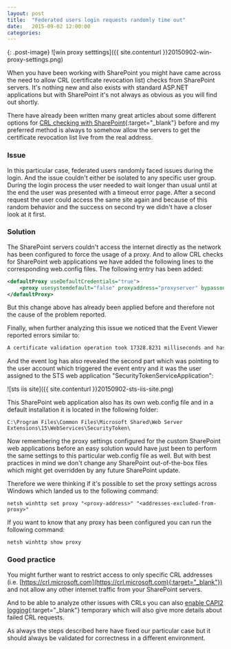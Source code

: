 ```yaml
---
layout: post
title:  "Federated users login requests randomly time out"
date:   2015-09-02 12:00:00
categories: 
---
```

{: .post-image}
![win proxy setttings]({{ site.contenturl }}20150902-win-proxy-settings.png)

When you have been working with SharePoint you might have came across the need to allow CRL (certificate revocation list) checks from SharePoint servers. It's nothing new and also exists with standard ASP.NET applications but with SharePoint it's not always as obvious as you will find out shortly.

<!--more-->

There have already been written many great articles about some different options for [CRL checking with SharePoint](https://blogs.msdn.com/b/chaun/archive/2014/05/01/best-practices-for-crl-checking-on-sharepoint-servers.aspx){:target="_blank"} before and my preferred method is always to somehow allow the servers to get the certificate revocation list live from the real address.

### [](#header-3)Issue

In this particular case, federated users randomly faced issues during the login. And the issue couldn't either be isolated to any specific user group.
During the login process the user needed to wait longer than usual until at the end the user was presented with a timeout error page. After a second request the user could access the same site again and because of this random behavior and the success on second try we didn't have a closer look at it first.

### [](#header-3)Solution

The SharePoint servers couldn't access the internet directly as the network has been configured to force the usage of a proxy. And to allow CRL checks for SharePoint web applications we have added the following lines to the corresponding web.config files. The following entry has been added:

```xml
<defaultProxy useDefaultCredentials="true">
    <proxy usesystemdefault="false" proxyaddress="proxyserver" bypassonlocal="true" /> 
</defaultProxy>
```

But this change above has already been applied before and therefore not the cause of the problem reported.

Finally, when further analyzing this issue we noticed that the Event Viewer reported errors similar to:

```xml
A certificate validation operation took 17328.8231 milliseconds and has exceeded the execution time threshold.  If this continues to occur, it may represent a configuration issue.  Please see [https://go.microsoft.com/fwlink/?LinkId=246987](https://go.microsoft.com/fwlink/?LinkId=246987){:target="_blank"} for more details.
```

And the event log has also revealed the second part which was pointing to the user account which triggered the event entry and it was the user assigned to the STS web application "SecurityTokenServiceApplication":

![sts iis site]({{ site.contenturl }}20150902-sts-iis-site.png)

This SharePoint web application also has its own web.config file and in a default installation it is located in the following folder:

```plaintext
C:\Program Files\Common Files\Microsoft Shared\Web Server Extensions\15\WebServices\SecurityToken\
```

Now remembering the proxy settings configured for the custom SharePoint web applications before an easy solution would have just been to perform the same settings to this particular web.config file as well. But with best practices in mind we don't change any SharePoint out-of-the-box files which might get overridden by any future SharePoint update.

Therefore we were thinking if it's possible to set the proxy settings across Windows which landed us to the following command:

```shell_session
netsh winhttp set proxy "<proxy-address>" "<addresses-excluded-from-proxy>"
```

If you want to know that any proxy has been configured you can run the following command:

```shell_session
netsh winhttp show proxy
```

### [](#header-3)Good practice

You might further want to restrict access to only specific CRL addresses (i.e. [https://crl.microsoft.com](https://crl.microsoft.com){:target="_blank"}) and not allow any other internet traffic from your SharePoint servers.

And to be able to analyze other issues with CRLs you can also [enable CAPI2 logging](https://blogs.msdn.microsoft.com/benjaminperkins/2013/09/30/enable-capi2-event-logging-to-troubleshoot-pki-and-ssl-certificate-issues/){:target="_blank"} temporary which will also give more details about failed CRL requests.

As always the steps described here have fixed our particular case but it should always be validated for correctness in a different environment.
